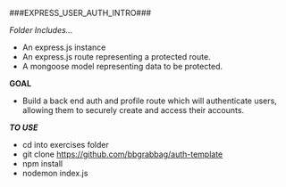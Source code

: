 ###EXPRESS_USER_AUTH_INTRO###

*Folder Includes...*

- An express.js instance
- An express.js route representing a protected route.
- A mongoose model representing data to be protected.

**GOAL**

- Build a back end auth and profile route which will authenticate users, allowing them to securely create and access their accounts.

***TO USE***

- cd into exercises folder
- git clone https://github.com/bbgrabbag/auth-template
- npm install
- nodemon index.js